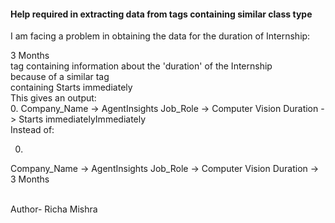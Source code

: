 <h4>Help required in extracting data from tags containing similar class type </h4>

<p> I am facing a problem in obtaining the data for the duration of Internship:

<div class="item_body"> 3 Months  </div> tag
containing information about the 'duration' of the Internship
<br>
because of a similar tag 
<br>
<div class="item_body" id="start-date-first"> containing
<span class="start_immediately_mobile">Starts&nbsp;immediately</span>
<br>
This gives an output:
<br>
0.
Company_Name -> AgentInsights
Job_Role -> Computer Vision
Duration ->
Starts immediatelyImmediately
<br>
Instead of:

0.
Company_Name -> AgentInsights
Job_Role -> Computer Vision
Duration -> 3 Months
</p>
<br>
Author- Richa Mishra
